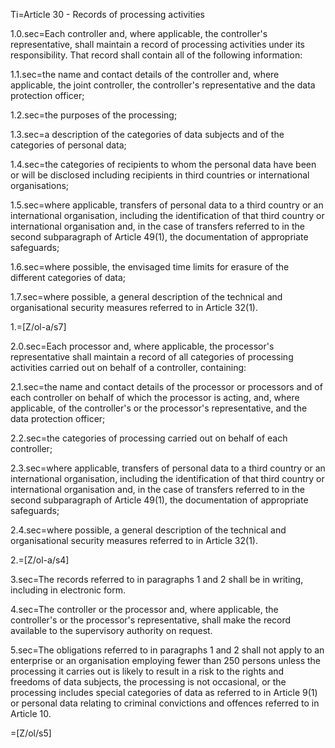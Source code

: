 Ti=Article 30 - Records of processing activities

1.0.sec=Each controller and, where applicable, the controller's representative, shall maintain a record of processing activities under its responsibility. That record shall contain all of the following information:

1.1.sec=the name and contact details of the controller and, where applicable, the joint controller, the controller's representative and the data protection officer;

1.2.sec=the purposes of the processing;

1.3.sec=a description of the categories of data subjects and of the categories of personal data;

1.4.sec=the categories of recipients to whom the personal data have been or will be disclosed including recipients in third countries or international organisations;

1.5.sec=where applicable, transfers of personal data to a third country or an international organisation, including the identification of that third country or international organisation and, in the case of transfers referred to in the second subparagraph of Article 49(1), the documentation of appropriate safeguards;

1.6.sec=where possible, the envisaged time limits for erasure of the different categories of data;

1.7.sec=where possible, a general description of the technical and organisational security measures referred to in Article 32(1).

1.=[Z/ol-a/s7]

2.0.sec=Each processor and, where applicable, the processor's representative shall maintain a record of all categories of processing activities carried out on behalf of a controller, containing:

2.1.sec=the name and contact details of the processor or processors and of each controller on behalf of which the processor is acting, and, where applicable, of the controller's or the processor's representative, and the data protection officer;

2.2.sec=the categories of processing carried out on behalf of each controller;

2.3.sec=where applicable, transfers of personal data to a third country or an international organisation, including the identification of that third country or international organisation and, in the case of transfers referred to in the second subparagraph of Article 49(1), the documentation of appropriate safeguards;

2.4.sec=where possible, a general description of the technical and organisational security measures referred to in Article 32(1).

2.=[Z/ol-a/s4]

3.sec=The records referred to in paragraphs 1 and 2 shall be in writing, including in electronic form.

4.sec=The controller or the processor and, where applicable, the controller's or the processor's representative, shall make the record available to the supervisory authority on request.

5.sec=The obligations referred to in paragraphs 1 and 2 shall not apply to an enterprise or an organisation employing fewer than 250 persons unless the processing it carries out is likely to result in a risk to the rights and freedoms of data subjects, the processing is not occasional, or the processing includes special categories of data as referred to in Article 9(1) or personal data relating to criminal convictions and offences referred to in Article 10.

=[Z/ol/s5]
